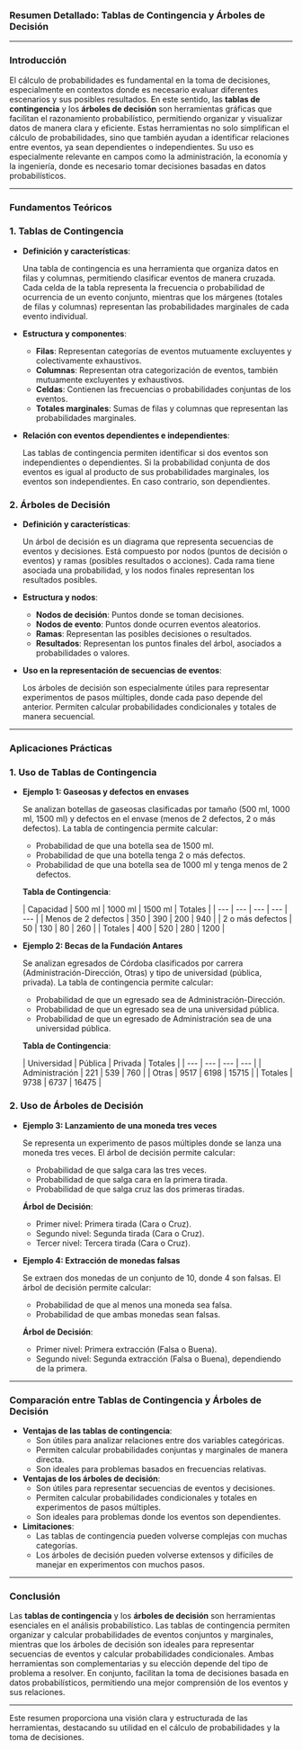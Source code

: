 ### Resumen Detallado: Tablas de Contingencia y Árboles de Decisión

---

### **Introducción**

El cálculo de probabilidades es fundamental en la toma de decisiones, especialmente en contextos donde es necesario evaluar diferentes escenarios y sus posibles resultados. En este sentido, las **tablas de contingencia** y los **árboles de decisión** son herramientas gráficas que facilitan el razonamiento probabilístico, permitiendo organizar y visualizar datos de manera clara y eficiente. Estas herramientas no solo simplifican el cálculo de probabilidades, sino que también ayudan a identificar relaciones entre eventos, ya sean dependientes o independientes. Su uso es especialmente relevante en campos como la administración, la economía y la ingeniería, donde es necesario tomar decisiones basadas en datos probabilísticos.

---

### **Fundamentos Teóricos**

### **1. Tablas de Contingencia**

- **Definición y características**:

  Una tabla de contingencia es una herramienta que organiza datos en filas y columnas, permitiendo clasificar eventos de manera cruzada. Cada celda de la tabla representa la frecuencia o probabilidad de ocurrencia de un evento conjunto, mientras que los márgenes (totales de filas y columnas) representan las probabilidades marginales de cada evento individual.

- **Estructura y componentes**:
  - **Filas**: Representan categorías de eventos mutuamente excluyentes y colectivamente exhaustivos.
  - **Columnas**: Representan otra categorización de eventos, también mutuamente excluyentes y exhaustivos.
  - **Celdas**: Contienen las frecuencias o probabilidades conjuntas de los eventos.
  - **Totales marginales**: Sumas de filas y columnas que representan las probabilidades marginales.
- **Relación con eventos dependientes e independientes**:

  Las tablas de contingencia permiten identificar si dos eventos son independientes o dependientes. Si la probabilidad conjunta de dos eventos es igual al producto de sus probabilidades marginales, los eventos son independientes. En caso contrario, son dependientes.


### **2. Árboles de Decisión**

- **Definición y características**:

  Un árbol de decisión es un diagrama que representa secuencias de eventos y decisiones. Está compuesto por nodos (puntos de decisión o eventos) y ramas (posibles resultados o acciones). Cada rama tiene asociada una probabilidad, y los nodos finales representan los resultados posibles.

- **Estructura y nodos**:
  - **Nodos de decisión**: Puntos donde se toman decisiones.
  - **Nodos de evento**: Puntos donde ocurren eventos aleatorios.
  - **Ramas**: Representan las posibles decisiones o resultados.
  - **Resultados**: Representan los puntos finales del árbol, asociados a probabilidades o valores.
- **Uso en la representación de secuencias de eventos**:

  Los árboles de decisión son especialmente útiles para representar experimentos de pasos múltiples, donde cada paso depende del anterior. Permiten calcular probabilidades condicionales y totales de manera secuencial.


---

### **Aplicaciones Prácticas**

### **1. Uso de Tablas de Contingencia**

- **Ejemplo 1: Gaseosas y defectos en envases**

  Se analizan botellas de gaseosas clasificadas por tamaño (500 ml, 1000 ml, 1500 ml) y defectos en el envase (menos de 2 defectos, 2 o más defectos). La tabla de contingencia permite calcular:

  - Probabilidad de que una botella sea de 1500 ml.
  - Probabilidad de que una botella tenga 2 o más defectos.
  - Probabilidad de que una botella sea de 1000 ml y tenga menos de 2 defectos.

  **Tabla de Contingencia**:

  | Capacidad | 500 ml | 1000 ml | 1500 ml | Totales |
      | --- | --- | --- | --- | --- |
  | Menos de 2 defectos | 350 | 390 | 200 | 940 |
  | 2 o más defectos | 50 | 130 | 80 | 260 |
  | Totales | 400 | 520 | 280 | 1200 |
- **Ejemplo 2: Becas de la Fundación Antares**

  Se analizan egresados de Córdoba clasificados por carrera (Administración-Dirección, Otras) y tipo de universidad (pública, privada). La tabla de contingencia permite calcular:

  - Probabilidad de que un egresado sea de Administración-Dirección.
  - Probabilidad de que un egresado sea de una universidad pública.
  - Probabilidad de que un egresado de Administración sea de una universidad pública.

  **Tabla de Contingencia**:

  | Universidad | Pública | Privada | Totales |
      | --- | --- | --- | --- |
  | Administración | 221 | 539 | 760 |
  | Otras | 9517 | 6198 | 15715 |
  | Totales | 9738 | 6737 | 16475 |

### **2. Uso de Árboles de Decisión**

- **Ejemplo 3: Lanzamiento de una moneda tres veces**

  Se representa un experimento de pasos múltiples donde se lanza una moneda tres veces. El árbol de decisión permite calcular:

  - Probabilidad de que salga cara las tres veces.
  - Probabilidad de que salga cara en la primera tirada.
  - Probabilidad de que salga cruz las dos primeras tiradas.

  **Árbol de Decisión**:

  - Primer nivel: Primera tirada (Cara o Cruz).
  - Segundo nivel: Segunda tirada (Cara o Cruz).
  - Tercer nivel: Tercera tirada (Cara o Cruz).
- **Ejemplo 4: Extracción de monedas falsas**

  Se extraen dos monedas de un conjunto de 10, donde 4 son falsas. El árbol de decisión permite calcular:

  - Probabilidad de que al menos una moneda sea falsa.
  - Probabilidad de que ambas monedas sean falsas.

  **Árbol de Decisión**:

  - Primer nivel: Primera extracción (Falsa o Buena).
  - Segundo nivel: Segunda extracción (Falsa o Buena), dependiendo de la primera.

---

### **Comparación entre Tablas de Contingencia y Árboles de Decisión**

- **Ventajas de las tablas de contingencia**:
  - Son útiles para analizar relaciones entre dos variables categóricas.
  - Permiten calcular probabilidades conjuntas y marginales de manera directa.
  - Son ideales para problemas basados en frecuencias relativas.
- **Ventajas de los árboles de decisión**:
  - Son útiles para representar secuencias de eventos y decisiones.
  - Permiten calcular probabilidades condicionales y totales en experimentos de pasos múltiples.
  - Son ideales para problemas donde los eventos son dependientes.
- **Limitaciones**:
  - Las tablas de contingencia pueden volverse complejas con muchas categorías.
  - Los árboles de decisión pueden volverse extensos y difíciles de manejar en experimentos con muchos pasos.

---

### **Conclusión**

Las **tablas de contingencia** y los **árboles de decisión** son herramientas esenciales en el análisis probabilístico. Las tablas de contingencia permiten organizar y calcular probabilidades de eventos conjuntos y marginales, mientras que los árboles de decisión son ideales para representar secuencias de eventos y calcular probabilidades condicionales. Ambas herramientas son complementarias y su elección depende del tipo de problema a resolver. En conjunto, facilitan la toma de decisiones basada en datos probabilísticos, permitiendo una mejor comprensión de los eventos y sus relaciones.

---

Este resumen proporciona una visión clara y estructurada de las herramientas, destacando su utilidad en el cálculo de probabilidades y la toma de decisiones.